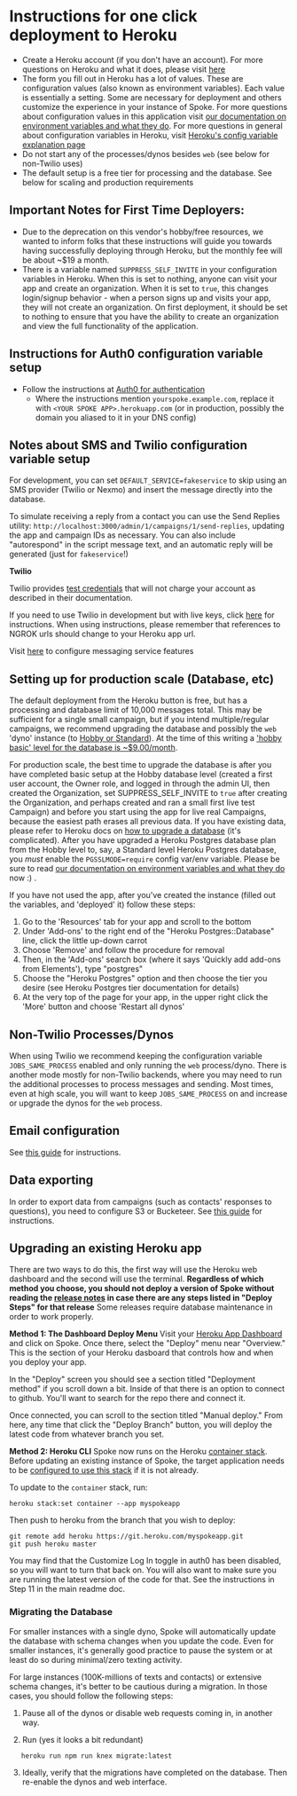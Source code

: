 # Instructions for one click deployment to Heroku

- Create a Heroku account (if you don't have an account). For more questions on Heroku and what it does, please visit [here](https://www.heroku.com/what)
- The form you fill out in Heroku has a lot of values. These are configuration values (also known as environment variables). Each value is essentially a setting. Some are necessary for deployment and others customize the experience in your instance of Spoke. For more questions about configuration values in this application visit [our documentation on environment variables and what they do](REFERENCE-environment_variables.md). For more questions in general about configuration variables in Heroku, visit [Heroku's config variable explanation page](https://devcenter.heroku.com/articles/config-vars)
- Do not start any of the processes/dynos besides `web` (see below for non-Twilio uses)
- The default setup is a free tier for processing and the database. See below for scaling and production requirements

## Important Notes for First Time Deployers:

- Due to the deprecation on this vendor's hobby/free resources, we wanted to inform folks that these instructions will guide you towards having successfully deploying through Heroku, but the monthly fee will be about ~$19 a month.
- There is a variable named `SUPPRESS_SELF_INVITE` in your configuration variables in Heroku. When this is set to nothing, anyone can visit your app and create an organization. When it is set to `true`, this changes login/signup behavior - when a person signs up and visits your app, they will not create an organization. On first deployment, it should be set to nothing to ensure that you have the ability to create an organization and view the full functionality of the application.

## Instructions for Auth0 configuration variable setup

- Follow the instructions at [Auth0 for authentication](HOWTO-configure-auth0.md)
  - Where the instructions mention `yourspoke.example.com`, replace it with `<YOUR SPOKE APP>.herokuapp.com` (or in production, possibly the domain you aliased to it in your DNS config)



## Notes about SMS and Twilio configuration variable setup

For development, you can set `DEFAULT_SERVICE=fakeservice` to skip using an SMS provider (Twilio or Nexmo) and insert the message directly into the database.

To simulate receiving a reply from a contact you can use the Send Replies utility: `http://localhost:3000/admin/1/campaigns/1/send-replies`, updating the app and campaign IDs as necessary. You can also include "autorespond" in the script message text, and an automatic reply will be generated (just for `fakeservice`!)

**Twilio**

Twilio provides [test credentials](https://www.twilio.com/docs/iam/test-credentials) that will not charge your account as described in their documentation. 

If you need to use Twilio in development but with live keys, click [here](HOWTO_INTEGRATE_TWILIO.md) for instructions.
When using instructions, please remember that references to NGROK urls should change to your Heroku app url.

Visit [here](https://www.twilio.com/docs/api/messaging/services-and-copilot) to configure messaging service features

## Setting up for production scale (Database, etc)

The default deployment from the Heroku button is free, but has a processing and database limit of 10,000 messages total.
This may be sufficient for a single small campaign, but if you intend multiple/regular campaigns, we recommend upgrading
the database and possibly the `web` 'dyno' instance (to [Hobby or Standard](https://devcenter.heroku.com/articles/dynos)). At the time of this writing a ['hobby basic' level for the database is ~\$9.00/month](https://devcenter.heroku.com/articles/heroku-postgres-plans#plan-tiers).

For production scale, the best time to upgrade the database is after you have completed basic setup at the Hobby database level (created a first user account, the Owner role, and logged in through the admin UI, then created the Organization, set SUPPRESS_SELF_INVITE to `true` after creating the Organization, and perhaps created and ran a small first live test Campaign) and before you start using the app for live real Campaigns, because the easiest path erases all
previous data. If you have existing data, please refer to Heroku docs on [how to upgrade a database](https://devcenter.heroku.com/articles/upgrading-heroku-postgres-databases) (it's complicated). After you have upgraded a Heroku Postgres database plan from the Hobby level to, say, a Standard level Heroku Postgres database, you _must_ enable the `PGSSLMODE=require` config var/env variable. Please be sure to read [our documentation on environment variables and what they do](REFERENCE-environment_variables.md) now :) .

If you have not used the app, after you've created the instance (filled out the variables, and 'deployed' it)
follow these steps:

1. Go to the 'Resources' tab for your app and scroll to the bottom
2. Under 'Add-ons' to the right end of the "Heroku Postgres::Database" line, click the little up-down carrot
3. Choose 'Remove' and follow the procedure for removal
4. Then, in the 'Add-ons' search box (where it says 'Quickly add add-ons from Elements'), type "postgres"
5. Choose the "Heroku Postgres" option and then choose the tier you desire (see Heroku Postgres tier documentation for details)
6. At the very top of the page for your app, in the upper right click the 'More' button and choose 'Restart all dynos'

## Non-Twilio Processes/Dynos

When using Twilio we recommend keeping the configuration variable `JOBS_SAME_PROCESS` enabled and only running the `web` process/dyno.
There is another mode mostly for non-Twilio backends, where you may need to run the additional processes to process messages and sending. Most times, even at high scale, you will want to keep `JOBS_SAME_PROCESS` on and increase or upgrade the dynos for the `web` process.

## Email configuration

See [this guide](HOWTO_EMAIL_CONFIGURATION.md) for instructions.

## Data exporting

In order to export data from campaigns (such as contacts' responses to questions), you need to configure S3 or Bucketeer. See [this guide](HOWTO_DATA_EXPORTING.md) for instructions.

## Upgrading an existing Heroku app

There are two ways to do this, the first way will use the Heroku web dashboard and the second will use the terminal.
**Regardless of which method you choose, you should not deploy a version of Spoke without reading the [release notes](https://github.com/MoveOnOrg/Spoke/blob/main/docs/RELEASE_NOTES.md) in case there are any steps listed in "Deploy Steps" for that release**
Some releases require database maintenance in order to work properly.

**Method 1: The Dashboard Deploy Menu**
Visit your [Heroku App Dashboard](https://dashboard.heroku.com/apps) and click on Spoke. Once there, select the "Deploy" menu near "Overview." This is the section of your Heroku dasboard that controls how and when you deploy your app.

In the "Deploy" screen you should see a section titled "Deployment method" if you scroll down a bit. Inside of that there is an option to connect to github. You'll want to search for the repo there and connect it.

Once connected, you can scroll to the section titled "Manual deploy." From here, any time that click the "Deploy Branch" button, you will deploy the latest code from whatever branch you set.

**Method 2: Heroku CLI**
Spoke now runs on the Heroku [container stack](https://devcenter.heroku.com/categories/deploying-with-docker). Before updating an existing instance of Spoke, the target application needs to be [configured to use this stack](https://devcenter.heroku.com/articles/stack#migrating-to-a-new-stack) if it is not already.

To update to the `container` stack, run:

```cli
heroku stack:set container --app myspokeapp
```

Then push to heroku from the branch that you wish to deploy:

```cli
git remote add heroku https://git.heroku.com/myspokeapp.git
git push heroku master
```

You may find that the Customize Log In toggle in auth0 has been disabled, so you will want to turn that back on. You will also want to make sure you are running the latest version of the code for that. See the instructions in Step 11 in the main readme doc.

### Migrating the Database

For smaller instances with a single dyno, Spoke will automatically
update the database with schema changes when you update the code.
Even for smaller instances, it's generally good practice to pause the
system or at least do so during minimal/zero texting activity.

For large instances (100K-millions of texts and contacts) or extensive
schema changes, it's better to be cautious during a migration. In
those cases, you should follow the following steps:

1. Pause all of the dynos or disable web requests coming in, in another way.

2. Run (yes it looks a bit redundant)

```
   heroku run npm run knex migrate:latest
```

3. Ideally, verify that the migrations have completed on the database.
   Then re-enable the dynos and web interface.
